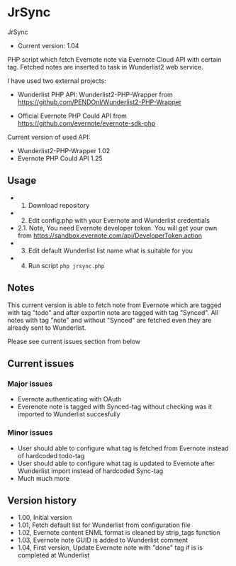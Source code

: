 JrSync
=============
JrSync
- Current version: 1.04

PHP script which fetch Evernote note via Evernote Cloud API with certain tag.
Fetched notes are inserted to task in Wunderlist2 web service.

I have used two external projects:
- Wunderlist PHP API: Wunderlist2-PHP-Wrapper from https://github.com/PENDOnl/Wunderlist2-PHP-Wrapper

- Official Evernote PHP Could API from https://github.com/evernote/evernote-sdk-php

Current version of used API:
- Wunderlist2-PHP-Wrapper 1.02
- Evernote PHP Could API 1.25

Usage
-------
* 1. Download repository
* 2. Edit config.php with your Evernote and Wunderlist credentials
* 2.1. Note, You need Evernote developer token. You will get your own from https://sandbox.evernote.com/api/DeveloperToken.action
* 3. Edit default Wunderlist list name what is suitable for you
* 4. Run script `php jrsync.php`

Notes
-------
This current version is able to fetch note from Evernote which are tagged with tag "todo" and after exportin note are tagged with tag "Synced".
All notes with tag "note" and without "Synced" are fetched even they are already sent to Wunderlist.

Please see current issues section from below

Current issues
-------
### Major issues ###
- Evernote authenticating with OAuth
- Everenote note is tagged with Synced-tag without checking was it imported to Wunderlist succesfully

### Minor issues ###
- User should able to configure what tag is fetched from Evernote instead of hardcoded todo-tag
- User should able to configure what tag is updated to Evernote after Wunderlist import instead of hardcoded Sync-tag
- Much much more

Version history
-------
- 1.00, Initial version
- 1.01, Fetch default list for Wunderlist from configuration file
- 1.02, Evernote content ENML format is cleaned by strip_tags function
- 1.03, Evernote note GUID is added to Wunderlist comment
- 1.04, First version, Update Evernote note with "done" tag if is is completed at Wunderlist